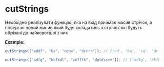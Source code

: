 
# cutStrings

Необхідно реалізувати функцію, яка на вхід приймає масив стрічок,
а повертає новий масив який буде складатись з стрічок які будуть обрізані до найкоротшої з них

**Example:**

```js
cutStrings(["addf", "ba", "cqqw", "drrrr"]); // ['ad', 'ba', 'cq', 'dr']

cutStrings(["adfg", "bkfkdl", "cdfffk", "dgldssvv"]); // ['adfg', 'bkfk', 'cdff', 'dgld']
```
